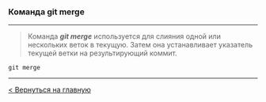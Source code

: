### Команда **git merge**

---
> Команда ***git merge*** используется для слияния одной или нескольких веток в текущую. Затем она устанавливает указатель текущей ветки на результирующий коммит.

```bush=
git merge
```
---
[< Вернуться на главную](./readme.md)